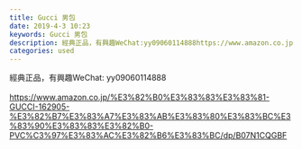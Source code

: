 ```yaml
---
title: Gucci 男包
date: 2019-4-3 10:23
keywords: Gucci 男包
description: 經典正品，有興趣WeChat:yy09060114888https://www.amazon.co.jp/%E3%82%B0%E3%83%83%E3%83%81-GUCCI-162905-%E3%82%B7%E3%83%A7%E3%83%A
categories: used
---
```

<td class="t_f" id="postmessage_3380613">

經典正品，有興趣WeChat: yy09060114888<br/>
<br/>
<a href="https://www.amazon.co.jp/%E3%82%B0%E3%83%83%E3%83%81-GUCCI-162905-%E3%82%B7%E3%83%A7%E3%83%AB%E3%83%80%E3%83%BC%E3%83%90%E3%83%83%E3%82%B0-PVC%C3%97%E3%83%AC%E3%82%B6%E3%83%BC/dp/B07N1CQGBF" target="_blank">https://www.amazon.co.jp/%E3%82%B0%E3%83%83%E3%83%81-GUCCI-162905-%E3%82%B7%E3%83%A7%E3%83%AB%E3%83%80%E3%83%BC%E3%83%90%E3%83%83%E3%82%B0-PVC%C3%97%E3%83%AC%E3%82%B6%E3%83%BC/dp/B07N1CQGBF</a><br/>
<img alt="" border="0" class="zoom" data-cf-modified-cf2a72c3c832068683b93cdd-="" file="http://www.flw.ph/data/appbyme/upload/image/201904/03/BrIAobQIDF7K.jpg" id="aimg_xAuWJ" lazyloadthumb="1" onclick="" onmouseover="" src="http://www.flw.ph/data/appbyme/upload/image/201904/03/BrIAobQIDF7K.jpg"/><br/>
<br/>
</td>
